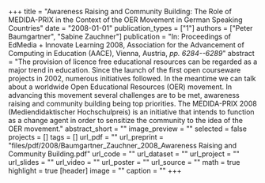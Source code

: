 +++
title = "Awareness Raising and Community Building: The Role of MEDIDA-PRIX in the Context of the OER Movement in German Speaking Countries"
date = "2008-01-01"
publication_types = ["1"]
authors = ["Peter Baumgartner", "Sabine Zauchner"]
publication = "In: Proceedings of EdMedia + Innovate Learning 2008, Association for the Advancement of Computing in Education (AACE), Vienna, Austria, _pp. 6284--6289_"
abstract = "The provision of licence free educational resources can be regarded as a major trend in education. Since the launch of the first open courseware projects in 2002, numerous initiatives followed. In the meantime we can talk about a worldwide Open Educational Resources (OER) movement. In advancing this movement several challenges are to be met, awareness raising and community building being top priorities. The MEDIDA-PRIX 2008 (Mediendidaktischer Hochschulpreis) is an initiative that intends to function as a change agent in order to sensitize the community to the idea of the OER movement."
abstract_short = ""
image_preview = ""
selected = false
projects = []
tags = []
url_pdf = ""
url_preprint = "files/pdf/2008/Baumgartner_Zauchner_2008_Awareness Raising and Community Building.pdf"
url_code = ""
url_dataset = ""
url_project = ""
url_slides = ""
url_video = ""
url_poster = ""
url_source = ""
math = true
highlight = true
[header]
image = ""
caption = ""
+++
